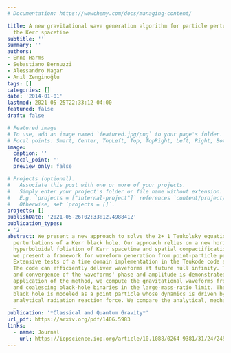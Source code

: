 ```yaml
---
# Documentation: https://wowchemy.com/docs/managing-content/

title: A new gravitational wave generation algorithm for particle perturbations of
  the Kerr spacetime
subtitle: ''
summary: ''
authors:
- Enno Harms
- Sebastiano Bernuzzi
- Alessandro Nagar
- Anıl Zenginoğlu
tags: []
categories: []
date: '2014-01-01'
lastmod: 2021-05-25T22:33:12-04:00
featured: false
draft: false

# Featured image
# To use, add an image named `featured.jpg/png` to your page's folder.
# Focal points: Smart, Center, TopLeft, Top, TopRight, Left, Right, BottomLeft, Bottom, BottomRight.
image:
  caption: ''
  focal_point: ''
  preview_only: false

# Projects (optional).
#   Associate this post with one or more of your projects.
#   Simply enter your project's folder or file name without extension.
#   E.g. `projects = ["internal-project"]` references `content/project/deep-learning/index.md`.
#   Otherwise, set `projects = []`.
projects: []
publishDate: '2021-05-26T02:33:12.498841Z'
publication_types:
- '2'
abstract: We present a new approach to solve the 2+ 1 Teukolsky equation for gravitational
  perturbations of a Kerr black hole. Our approach relies on a new horizon penetrating,
  hyperboloidal foliation of Kerr spacetime and spatial compactification. In particular,
  we present a framework for waveform generation from point-particle perturbations.
  Extensive tests of a time domain implementation in the Teukode code are presented.
  The code can efficiently deliver waveforms at future null infinity. The accuracy
  and convergence of the waveforms' phase and amplitude is demonstrated. As a first
  application of the method, we compute the gravitational waveforms from inspiraling
  and coalescing black-hole binaries in the large-mass-ratio limit. The smaller mass
  black hole is modeled as a point particle whose dynamics is driven by an effective-one-body-resummed
  analytical radiation reaction force. We compare the analytical, mechanical angular
  …
publication: '*Classical and Quantum Gravity*'
url_pdf: https://arxiv.org/pdf/1406.5983
links:
  - name: Journal
    url: https://iopscience.iop.org/article/10.1088/0264-9381/31/24/245004/meta
---
```

